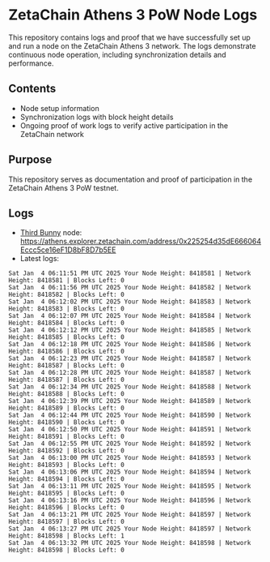 # ZetaChain Athens 3 PoW Node Logs
This repository contains logs and proof that we have successfully set up and run a node on the ZetaChain Athens 3 network. The logs demonstrate continuous node operation, including synchronization details and performance.

## Contents
- Node setup information
- Synchronization logs with block height details
- Ongoing proof of work logs to verify active participation in the ZetaChain network

## Purpose
This repository serves as documentation and proof of participation in the ZetaChain Athens 3 PoW testnet.

## Logs

- [Third Bunny](https://thirdbunny.xyz/) node: https://athens.explorer.zetachain.com/address/0x225254d35dE666064Eccc5ce16eF1D8bF8D7b5EE
- Latest logs:
```
Sat Jan  4 06:11:51 PM UTC 2025 Your Node Height: 8418581 | Network Height: 8418581 | Blocks Left: 0
Sat Jan  4 06:11:56 PM UTC 2025 Your Node Height: 8418582 | Network Height: 8418582 | Blocks Left: 0
Sat Jan  4 06:12:02 PM UTC 2025 Your Node Height: 8418583 | Network Height: 8418583 | Blocks Left: 0
Sat Jan  4 06:12:07 PM UTC 2025 Your Node Height: 8418584 | Network Height: 8418584 | Blocks Left: 0
Sat Jan  4 06:12:12 PM UTC 2025 Your Node Height: 8418585 | Network Height: 8418585 | Blocks Left: 0
Sat Jan  4 06:12:18 PM UTC 2025 Your Node Height: 8418586 | Network Height: 8418586 | Blocks Left: 0
Sat Jan  4 06:12:23 PM UTC 2025 Your Node Height: 8418587 | Network Height: 8418587 | Blocks Left: 0
Sat Jan  4 06:12:28 PM UTC 2025 Your Node Height: 8418587 | Network Height: 8418587 | Blocks Left: 0
Sat Jan  4 06:12:34 PM UTC 2025 Your Node Height: 8418588 | Network Height: 8418588 | Blocks Left: 0
Sat Jan  4 06:12:39 PM UTC 2025 Your Node Height: 8418589 | Network Height: 8418589 | Blocks Left: 0
Sat Jan  4 06:12:44 PM UTC 2025 Your Node Height: 8418590 | Network Height: 8418590 | Blocks Left: 0
Sat Jan  4 06:12:50 PM UTC 2025 Your Node Height: 8418591 | Network Height: 8418591 | Blocks Left: 0
Sat Jan  4 06:12:55 PM UTC 2025 Your Node Height: 8418592 | Network Height: 8418592 | Blocks Left: 0
Sat Jan  4 06:13:00 PM UTC 2025 Your Node Height: 8418593 | Network Height: 8418593 | Blocks Left: 0
Sat Jan  4 06:13:06 PM UTC 2025 Your Node Height: 8418594 | Network Height: 8418594 | Blocks Left: 0
Sat Jan  4 06:13:11 PM UTC 2025 Your Node Height: 8418595 | Network Height: 8418595 | Blocks Left: 0
Sat Jan  4 06:13:16 PM UTC 2025 Your Node Height: 8418596 | Network Height: 8418596 | Blocks Left: 0
Sat Jan  4 06:13:21 PM UTC 2025 Your Node Height: 8418597 | Network Height: 8418597 | Blocks Left: 0
Sat Jan  4 06:13:27 PM UTC 2025 Your Node Height: 8418597 | Network Height: 8418598 | Blocks Left: 1
Sat Jan  4 06:13:32 PM UTC 2025 Your Node Height: 8418598 | Network Height: 8418598 | Blocks Left: 0
```
